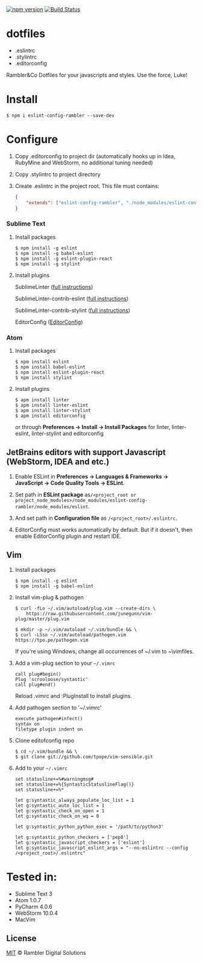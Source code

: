 [![npm version](https://badge.fury.io/js/eslint-config-rambler.svg)](https://badge.fury.io/js/eslint-config-rambler)
[![Build Status](https://travis-ci.org/rambler-digital-solutions/dotfiles.svg?branch=master)](https://travis-ci.org/rambler-digital-solutions/dotfiles)

# dotfiles

- .eslintrc
- .stylintrc
- .editorconfig

Rambler&amp;Co Dotfiles for your javascripts and styles. Use the force, Luke!

# Install

    $ npm i eslint-config-rambler --save-dev

# Configure

1. Copy .editorconfig to project dir (automatically hooks up in Idea, RubyMine and WebStorm, no additional tuning needed)

2. Copy .stylintrc to project directory

3. Create .eslintrc in the project root. This file must contains:

    ```json
    {
        "extends": ["eslint-config-rambler", "./node_modules/eslint-config-rambler/.eslintrc"]
    }
    ```

### Sublime Text

1. Install packages

    ```
    $ npm install -g eslint
    $ npm install -g babel-eslint
    $ npm install -g eslint-plugin-react
    $ npm install -g stylint
    ```

2. Install plugins

    SublimeLinter ([full instructions](http://sublimelinter.readthedocs.org/en/latest/installation.html))

    SublimeLinter-contrib-eslint ([full instructions](https://github.com/roadhump/SublimeLinter-eslint#plugin-installation))

    SublimeLinter-contrib-stylint ([full instructions](https://packagecontrol.io/packages/SublimeLinter-contrib-stylint))

    EditorConfig ([EditorConfig](https://github.com/sindresorhus/editorconfig-sublime#install))

### Atom

1. Install packages

    ```
    $ npm install eslint
    $ npm install babel-eslint
    $ npm install eslint-plugin-react
    $ npm install stylint
    ```

2. Install plugins

    ```
    $ apm install linter
    $ apm install linter-eslint
    $ apm install linter-stylint
    $ apm install editorconfig
    ```

    or through **Preferences → Install → Install Packages** for linter, linter-eslint, linter-stylint and editorconfig

## JetBrains editors with support Javascript (WebStorm, IDEA and etc.)

1. Enable ESLint in **Preferences → Languages & Frameworks → JavaScript → Code Quality Tools → ESLint**.

2. Set path in **ESLint package** as`/<project_root or project_node_modules>/node_modules/eslint-config-rambler/node_modules/eslint`.

3. And set path in **Configuration file** as `/<project_root>/.eslintrc`.

2. EditorConfig must works automatically by default. But if it doesn't, then enable EditorConfig plugin and restart IDE.

## Vim

1. Install packages

    ```
    $ npm install -g eslint
    $ npm install -g babel-eslint
    ```

2. Install vim-plug & pathogen

    ```
    $ curl -fLo ~/.vim/autoload/plug.vim --create-dirs \
        https://raw.githubusercontent.com/junegunn/vim-plug/master/plug.vim

    $ mkdir -p ~/.vim/autoload ~/.vim/bundle && \
    $ curl -LSso ~/.vim/autoload/pathogen.vim https://tpo.pe/pathogen.vim
    ```

    If you're using Windows, change all occurrences of ~/.vim to ~\vimfiles.

3. Add a vim-plug section to your `~/.vimrc`

    ```
    call plug#begin()
    Plug 'scrooloose/syntastic'
    call plug#end()
    ```

    Reload .vimrc and :PlugInstall to install plugins.

4. Add pathogen section to '~/.vimrc'

    ```
    execute pathogen#infect()
    syntax on
    filetype plugin indent on
    ```

5. Clone editofconfig repo

    ```
    $ cd ~/.vim/bundle && \
    $ git clone git://github.com/tpope/vim-sensible.git
    ```

6. Add to your `~/.vimrc`

    ```
    set statusline+=%#warningmsg#
    set statusline+=%{SyntasticStatuslineFlag()}
    set statusline+=%*

    let g:syntastic_always_populate_loc_list = 1
    let g:syntastic_auto_loc_list = 1
    let g:syntastic_check_on_open = 1
    let g:syntastic_check_on_wq = 0

    let g:syntastic_python_python_exec = '/path/to/python3'

    let g:syntastic_python_checkers = ['pep8']
    let g:syntastic_javascript_checkers = ['eslint']
    let g:syntastic_javascript_eslint_args = "--no-eslintrc --config /<project_root>/.eslintrc"
    ```

# Tested in:

- Sublime Text 3
- Atom 1.0.7
- PyCharm 4.0.6
- WebStorm 10.0.4
- MacVim

## License

[MIT](http://www.opensource.org/licenses/mit-license.php) © Rambler Digital Solutions
